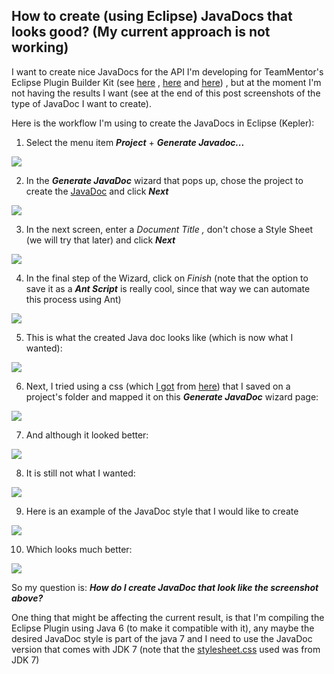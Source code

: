 ## How to create (using Eclipse) JavaDocs that looks good? (My current approach is not working)

I want to create nice JavaDocs for the API I'm developing for TeamMentor's Eclipse Plugin Builder Kit (see [here](http://blog.diniscruz.com/2013/11/teammentor-plugin-and-builder-v156.html) , [here](http://blog.diniscruz.com/2013/09/two-videos-showing-teammentor-eclipse.html) and [here](http://blog.diniscruz.com/2013/12/executing-eclipse-plugin-junit-tests-in.html)) , but at the moment I'm not having the results I want (see at the end of this post screenshots of the type of JavaDoc I want to create).

Here is the workflow I'm using to create the JavaDocs in Eclipse (Kepler):  

1)  Select the menu item **_Project_** + **_Generate Javadoc..._**

![](images/Screen_Shot_2013-12-24_at_21_47_16.png)

2) In the **_Generate JavaDoc_** wizard that pops up, chose the project to create the [JavaDoc](http://en.wikipedia.org/wiki/Javadoc) and click **_Next_**

![](images/Screen_Shot_2013-12-24_at_21_47_33.png)

3) In the next screen, enter a _Document Title ,_ don't chose a Style Sheet (we will try that later) and click **_Next_**

![](images/Screen_Shot_2013-12-24_at_21_47_51.png)

4) In the final step of the Wizard, click on _Finish_ (note that the option to save it as a **_Ant Script_** is really cool, since that way we can automate this process using Ant)

![](images/Screen_Shot_2013-12-24_at_21_48_03.png)

5) This is what the created Java doc looks like (which is now what I wanted):

![](images/Screen_Shot_2013-12-24_at_21_48_25.png)

6) Next, I tried using a css (which [I got](http://docs.oracle.com/javase/7/docs/technotes/guides/javadoc/whatsnew-7.html) from [here](http://docs.oracle.com/javase/7/docs/api/stylesheet.css)) that I saved on a project's folder and mapped it on this **_Generate JavaDoc_** wizard page:

![](images/Screen_Shot_2013-12-24_at_21_49_24.png)

7) And although it looked better:

![](images/Screen_Shot_2013-12-24_at_21_49_47.png)

8) It is still not what I wanted:

![](images/Screen_Shot_2013-12-24_at_21_50_16.png)

9) Here is an example of the JavaDoc style that I would like to create  

![](images/Screen_Shot_2013-12-24_at_21_50_45.png)

10) Which looks much better:

![](images/Screen_Shot_2013-12-24_at_21_50_56.png)


So my question is: **_How do I create JavaDoc that look like the screenshot above?_**  

One thing that might be affecting the current result, is that I'm compiling the Eclipse Plugin using Java 6 (to make it compatible with it), any maybe the desired JavaDoc style is part of the java 7 and I need to use the JavaDoc version that comes with JDK 7 (note that the [stylesheet.css](http://docs.oracle.com/javase/7/docs/api/stylesheet.css) used was from JDK 7)
